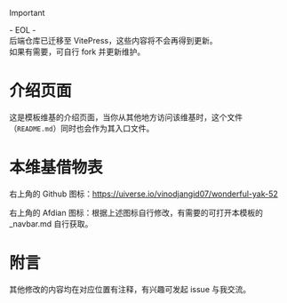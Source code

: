 > [!IMPORTANT]
> \- EOL -  
> 后端仓库已迁移至 VitePress，这些内容将不会再得到更新。  
> 如果有需要，可自行 fork 并更新维护。

# 介绍页面

这是模板维基的介绍页面，当你从其他地方访问该维基时，这个文件（`README.md`）同时也会作为其入口文件。

# 本维基借物表

右上角的 Github 图标：https://uiverse.io/vinodjangid07/wonderful-yak-52

右上角的 Afdian 图标：根据上述图标自行修改，有需要的可打开本模板的 _navbar.md 自行获取。

# 附言

其他修改的内容均在对应位置有注释，有兴趣可发起 issue 与我交流。